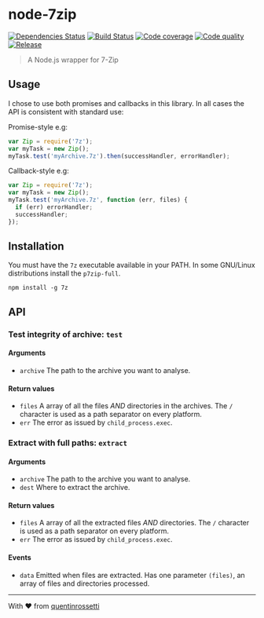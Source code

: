 node-7zip
=========

[![Dependencies Status][david-image]][david-url] [![Build Status][travis-image]][travis-url] [![Code coverage][coveralls-image]][coveralls-url] [![Code quality][codeclimate-image]][codeclimate-url] [![Release][npm-image]][npm-url]

> A Node.js wrapper for 7-Zip

Usage
-----

I chose to use both promises and callbacks in this library. In all cases the
API is consistent with standard use:

Promise-style e.g:
```js
var Zip = require('7z');
var myTask = new Zip();
myTask.test('myArchive.7z').then(successHandler, errorHandler);
```

Callback-style e.g:
```js
var Zip = require('7z');
var myTask = new Zip();
myTask.test('myArchive.7z', function (err, files) {
  if (err) errorHandler;
  successHandler;
});
```

Installation
------------

You must have the `7z` executable available in your PATH. In some GNU/Linux
distributions install the `p7zip-full`.

```
npm install -g 7z
```

API
---

### Test integrity of archive: `test`

#### Arguments
 * `archive` The path to the archive you want to analyse.

#### Return values
 * `files` A array of all the files *AND* directories in the archives. The
   `/` character is used as a path separator on every platform.
 * `err` The error as issued by `child_process.exec`.

### Extract with full paths: `extract`

#### Arguments
 * `archive` The path to the archive you want to analyse.
 * `dest` Where to extract the archive.

#### Return values
 * `files` A array of all the extracted files *AND* directories. The `/`
   character is used as a path separator on every platform.
 * `err` The error as issued by `child_process.exec`.

#### Events
 * `data` Emitted when files are extracted. Has one parameter `(files)`, an
   array of files and directories processed.

***
With :heart: from [quentinrossetti](https://github.com/quentinrossetti)

[gemnasium-url]: https://gemnasium.com/quentinrossetti/node-7zip
[gemnasium-image]: http://img.shields.io/gemnasium/quentinrossetti/node-7zip.svg
[david-url]: https://david-dm.org/quentinrossetti/node-7zip
[david-image]: http://img.shields.io/david/quentinrossetti/node-7zip.svg
[travis-url]: https://travis-ci.org/quentinrossetti/node-7zip
[travis-image]: http://img.shields.io/travis/quentinrossetti/node-7zip.svg
[codeclimate-url]: https://codeclimate.com/github/quentinrossetti/node-7zip
[codeclimate-image]: http://img.shields.io/codeclimate/github/quentinrossetti/node-7zip.svg
[coveralls-url]: https://coveralls.io/r/quentinrossetti/node-7zip
[coveralls-image]: http://img.shields.io/coveralls/quentinrossetti/node-7zip.svg
[npm-url]: https://www.npmjs.org/package/node-7zip
[npm-image]: http://img.shields.io/npm/v/node-7zip.svg
